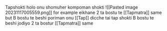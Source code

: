 Tapshokti holo onu shomuher kompoman shokti
![[Pasted image 20231117005559.png]]
for example eikhane 2 ta bostu te [[Tapmatra]] same but B bostu te beshi poriman onu [[Tap]] dicche tai tap shokti B bostu te beshi jodiyo 2 ta bostur [[Tapmatra]] same
